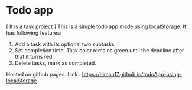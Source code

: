 
# Todo app

[ It is a task project ] This is a simple todo app made using localStorage. It has following features:
1. Add a task with its optional two subtasks
2. Set completion time. Task color remains green until the deadline after that it turns red.
3. Delete tasks, mark as completed.

Hosted on github pages. Link : https://himan17.github.io/todoApp-using-localStorage
